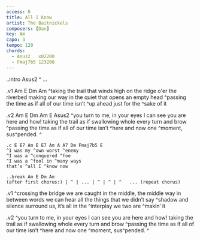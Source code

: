 ```yaml
---
access: 0
title: All I Know
artist: The Baitnickels
composers: [Dan]
key: Am
capo: 3
tempo: 120
chords:
  - Asus2   x02200
  - Fmaj7b5 123200
---
```

..intro Asus2
^ ...

.v1 Am E Dm Am
^taking the trail that winds high on the ridge o'er the riverbed
making our way in the quiet that opens an empty head
^passing the time as if all of our time isn’t ^up ahead
just for the ^sake of it

.v2 Am E Dm Am E Asus2
^you turn to me, in your eyes I can see you are here and how!
taking the trail as if swallowing whole every turn and brow
^passing the time as if all of our time isn’t ^here and now
one ^moment, sus^pended.  ^

	.c E E7 Am E E7 Am A A7 Dm Fmaj7b5 E
	^I was my ^own worst ^enemy
	^I was a ^conquered ^foe
	^I was a ^fool in ^many ways
	that’s ^all I ^know now

	..break Am E Dm Am
	(after first chorus:) | ^ | ... | ^ | ^ | ^   ... (repeat chorus) 

.v1
^crossing the bridge we are caught in the middle, the middle way
in between words we can hear all the things that we didn’t say
^shadow and silence surround us, it’s all in the ^interplay 
we two are ^makin’ it

.v2
^you turn to me, in your eyes I can see you are here and how!
taking the trail as if swallowing whole every turn and brow
^passing the time as if all of our time isn’t ^here and now
one ^moment, sus^pended.  ^
